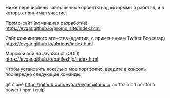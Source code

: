 Ниже перечислены завершенные проекты над которыми я работал, и в которых принимал участие.

Промо-сайт (командная разработка)
https://evgar.github.io/promo_site/index.html

Сайт клинингового агенства (адаптив, с применением Twitter Bootstrap)
https://evgar.github.io/abricos/index.html

Морской бой на JavaScript (ООП)
https://evgar.github.io/battleship/index.html

Чтобы установить локально мое портфолио, введите в консоль поочередно следующие команды:

git clone https://github.com/evgar/evgar.github.io portfolio 
cd portfolio 
bower i 
npm i 
gulp 